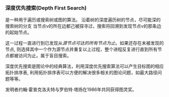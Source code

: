 ### 深度优先搜索(Depth First Search)

是一种用于遍历或搜索树或图的算法。
沿着树的深度遍历树的节点，尽可能深的搜索树的分支
当节点v的所在边都己被探寻过，搜索将回溯到发现节点v的那条边的起始节点。

这一过程一直进行到已发现从*源节点可达的所有节点为止*。如果还存在未被发现的节点,
则选择其中一个作为源节点并重复以上过程，整个进程反复进行直到所有节点都被访问为止。属于盲目搜索。

深度优先搜索是图论中的经典算法，利用深度优先搜索算法可以产生目标图的相应拓扑排序表,
利用拓扑排序表可以方便的解决很多相关的图论问题，如最大路径问题等等。

发明者约翰·霍普克洛夫特与罗伯特·塔扬在1986年共同获得图灵奖。



